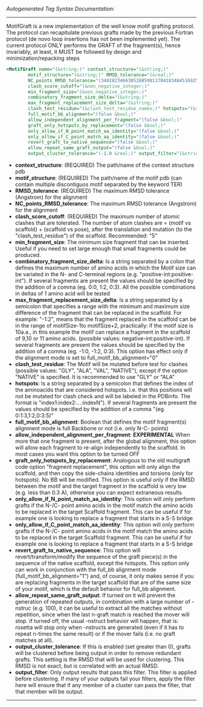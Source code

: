 <!-- THIS IS AN AUTOGENERATED FILE: Don't edit it directly, instead change the schema definition in the code itself. -->

_Autogenerated Tag Syntax Documentation:_

---
MotifGraft is a new implementation of the well know motif grafting protocol. The protocol can recapitulate previous grafts made by the previous Fortran protocol (de novo loop insertions has not been implemented yet). The current protocol ONLY performs the GRAFT of the fragment(s), hence invariably, at least, it MUST be followed by design and minimization/repacking steps

```xml
<MotifGraft name="(&string;)" context_structure="(&string;)"
        motif_structure="(&string;)" RMSD_tolerance="(&real;)"
        NC_points_RMSD_tolerance="(340282346638528859811704183484516925440.000000 &real;)"
        clash_score_cutoff="(&non_negative_integer;)"
        min_fragment_size="(&non_negative_integer;)"
        combinatory_fragment_size_delta="(&string;)"
        max_fragment_replacement_size_delta="(&string;)"
        clash_test_residue="(&clash_test_residue_names;)" hotspots="(&string;)"
        full_motif_bb_alignment="(false &bool;)"
        allow_independent_alignment_per_fragment="(false &bool;)"
        graft_only_hotspots_by_replacement="(false &bool;)"
        only_allow_if_N_point_match_aa_identity="(false &bool;)"
        only_allow_if_C_point_match_aa_identity="(false &bool;)"
        revert_graft_to_native_sequence="(false &bool;)"
        allow_repeat_same_graft_output="(false &bool;)"
        output_cluster_tolerance="(-1.0 &real;)" output_filter="(&string;)" />
```

-   **context_structure**: (REQUIRED) The path/name of the context structure pdb
-   **motif_structure**: (REQUIRED) The path/name of the motif pdb (can contain multiple discontiguos motif separated by the keyword TER)
-   **RMSD_tolerance**: (REQUIRED) The maximum RMSD tolerance (Angstrom) for the alignment
-   **NC_points_RMSD_tolerance**: The maximum RMSD tolerance (Angstrom) for the alignment
-   **clash_score_cutoff**: (REQUIRED) The maximum number of atomic clashes that are tolerated. The number of atom clashes are = (motif vs scaffold) + (scaffold vs pose), after the translation and mutation (to the "clash_test_residue") of the scaffold. Recommended: "5"
-   **min_fragment_size**: The minimum size fragment that can be inserted. Useful if you need to set large enough that small fragments could be produced.
-   **combinatory_fragment_size_delta**: Is a string separated by a colon that defines the maximum number of amino acids in which the Motif size can be variated in the N- and C-terminal regions (e.g. "positive-int:positive-int"). If several fragments are present the values should be specified by the addition of a comma (eg. 0:0, 1:2, 0:3). All the possible combinations in deltas of 1 amino acid will be tested
-   **max_fragment_replacement_size_delta**: Is a string separated by a semicolon that specifies a range with the minimum and maximum size difference of the fragment that can be replaced in the scaffold. For example: "-1:2", means that the fragment replaced in the scaffold can be in the range of motifSize-1to motifSize+2, practically: if the motif size is 10a.a., in this example the motif can replace a fragment in the scaffold of 9,10 or 11 amino acids. (possible values: negative-int:positive-int). If several fragments are present the values should be specified by the addition of a comma (eg. -1:0, -1:2, 0:3). This option has effect only if the alignment mode is set to full_motif_bb_alignment="0"
-   **clash_test_residue**: The Motif will be mutated before test for clashes (possible values: "GLY", "ALA", "VAL", "NATIVE"), except if the option "NATIVE" is specified. It is recommended to use "GLY" or "ALA"
-   **hotspots**: Is a string separated by a semicolon that defines the index of the aminoacids that are considered hotspots. i.e. that this positions will not be mutated for clash check and will be labeled in the PDBinfo. The format is "index1:index2:...:indexN"). If several fragments are present the values should be specified by the addition of a comma "(eg. 0:1:3,1:2,0:3:5)"
-   **full_motif_bb_alignment**: Boolean that defines the motif fragment(s) alignment mode is full Backbone or not (i.e. only N-C- points)
-   **allow_independent_alignment_per_fragment**: **EXPERIMENTAL** When more that one fragment is present, after the global alignment, this option will allow each fragment to re-align independently to the scaffold. In most cases you want this option to be turned OFF
-   **graft_only_hotspots_by_replacement**: Analogous to the old multigraft code option "fragment replacement", this option will only align the scaffold, and then copy the side-chains identities and torsions (only for hotspots). No BB will be modified. This option is useful only if the RMSD between the motif and the target fragment in the scaffold is very low (e.g. less than 0.3 A), otherwise you can expect extraneous results
-   **only_allow_if_N_point_match_aa_identity**: This option will only perform grafts if the N-/C- point amino acids in the motif match the amino acids to be replaced in the target Scaffold fragment. This can be useful if for example one is looking to replace a fragment that starts in a S-S bridge
-   **only_allow_if_C_point_match_aa_identity**: This option will only perform grafts if the N-/C- point amino acids in the motif match the amino acids to be replaced in the target Scaffold fragment. This can be useful if for example one is looking to replace a fragment that starts in a S-S bridge
-   **revert_graft_to_native_sequence**: This option will revert/transform/modify the sequence of the graft piece(s) in the sequence of the native scaffold, except the hotspots. This option only can work in conjunction with the full_bb alignment mode (full_motif_bb_alignment="1") and, of course, it only makes sense if you are replacing fragments in the target scaffold that are of the same size of your motif, which is the default behavior for full_bb alignment.
-   **allow_repeat_same_graft_output**: If turned on it will prevent the generation of repeated outputs, in combination with a large number of -nstruc (e.g. 100), it can be useful to extract all the matches without repetition, since when the last n-graft match is reached the mover will stop. if turned off, the usual -nstruct behavior will happen, that is: rosetta will stop only when -nstructs are generated (even if it has to repeat n-times the same result) or if the mover fails (i.e. no graft matches at all).
-   **output_cluster_tolerance**: If this is enabled (set greater than 0), grafts will be clustered before being output in order to remove redundant grafts. This setting is the RMSD that will be used for clustering. This RMSD is not exact, but is correlated with an actual RMSD.
-   **output_filter**: Only output results that pass this filter. This filter is applied before clustering. If many of your outputs fail your filters, apply the filter here will ensure that if any member of a cluster can pass the filter, that that member will be output.

---
